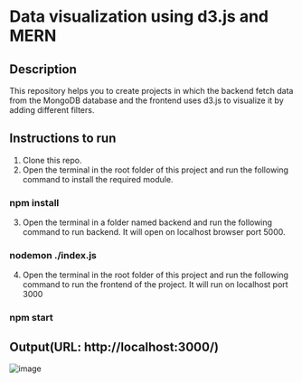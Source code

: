 # Data visualization using d3.js and MERN

## Description
This repository helps you to create projects in which the backend fetch data from the MongoDB database and the frontend uses d3.js to visualize it by adding different filters.

## Instructions to run 
1) Clone this repo. 
2) Open the terminal in the root folder of this project and run the following command to install the required module.
### npm install
3) Open the terminal in a folder named backend and run the following command to run backend. It will open on localhost browser port 5000.
### nodemon ./index.js
4) Open the terminal in the root folder of this project and run the following command to run the frontend of the project. It will run on localhost port 3000
### npm start

## Output(URL: http://localhost:3000/)
![image](https://github.com/sk-2398/dataVisualization_Node_d3/assets/81793485/541b96ff-d235-46d5-a492-0c83a65309b2)
